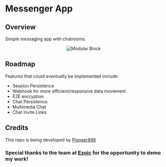 # Messenger App

## Overview
Simple messaging app with chatrooms.


<p align="center">
  <img alt="Modular Block" src="https://pioneer898.com/persistent/accessFile.php?fileId=WCaxWGAP45ZosUbMwnAP">
</p>


## Roadmap
Features that could eventually be implemented include:
* Session Persistence
* Webhook for more efficient/responsive data movement
* E2E encryption
* Chat Persistence
* Multimedia Chat
* Chat Invite Links

## Credits
This repo is being developed by [Pioneer898](https://github.com/pioneer898/)

### Special thanks to the team at [Ezoic](https://www.ezoic.com/) for the opportunity to demo my work!